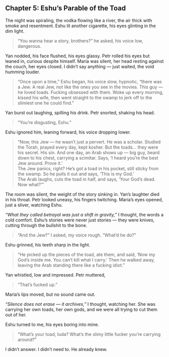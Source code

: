 ## Chapter 5: Eshu’s Parable of the Toad

The night was spiraling, the vodka flowing like a river, the air thick with smoke and resentment. Eshu lit another cigarette, his eyes glinting in the dim light.

> “You wanna hear a story, brothers?” he asked, his voice low, dangerous.

Yan nodded, his face flushed, his eyes glassy. Petr rolled his eyes but leaned in, curious despite himself. Maria was silent, her head resting against the couch, her eyes closed. I didn’t say anything — just waited, the void humming louder.

> “Once upon a time,” Eshu began, his voice slow, hypnotic, “there was a Jew. A real Jew, not like the ones you see in the movies. This guy — he loved toads. Fucking obsessed with them. Woke up every morning, kissed his wife, then went straight to the swamp to jerk off to the slimiest one he could find.”

Yan burst out laughing, spilling his drink. Petr snorted, shaking his head.

> “You’re disgusting, Eshu.”

Eshu ignored him, leaning forward, his voice dropping lower.

> “Now, this Jew — he wasn’t just a pervert. He was a scholar. Studied the Torah, prayed every day, kept kosher. But the toads… they were his secret. His sin. And one day, an Arab shows up — big guy, beard down to his chest, carrying a scimitar. Says, ‘I heard you’re the best Jew around. Prove it.’  
> The Jew panics, right? He’s got a toad in his pocket, still sticky from the swamp. So he pulls it out and says, ‘This is my God.’  
> The Arab laughs, cuts the toad in half, and says, ‘Your God’s dead. Now what?’”

The room was silent, the weight of the story sinking in. Yan’s laughter died in his throat. Petr looked uneasy, his fingers twitching. Maria’s eyes opened, just a sliver, watching Eshu.

*“What they called betrayal was just a shift in gravity,”* I thought, the words a cold comfort. Eshu’s stories were never just stories — they were knives, cutting through the bullshit to the bone.

> “And the Jew?” I asked, my voice rough. “What’d he do?”

Eshu grinned, his teeth sharp in the light.

> “He picked up the pieces of the toad, ate them, and said, ‘Now my God’s inside me. You can’t kill what I carry.’ Then he walked away, leaving the Arab standing there like a fucking idiot.”

Yan whistled, low and impressed. Petr muttered,

> “That’s fucked up.”

Maria’s lips moved, but no sound came out.

*“Silence does not erase — it archives,”* I thought, watching her. She was carrying her own toads, her own gods, and we were all trying to cut them out of her.

Eshu turned to me, his eyes boring into mine.

> “What’s your toad, Iuda? What’s the slimy little fucker you’re carrying around?”

I didn’t answer. I didn’t need to. He already knew.
